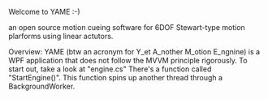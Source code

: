 Welcome to YAME :-)

an open source motion cueing software for 6DOF Stewart-type motion plarforms using linear actutors.


Overview:
YAME (btw an acronym for Y_et A_nother M_otion E_ngnine) is a WPF application that does not follow the MVVM principle rigorously. 
To start out, take a look at "engine.cs" There's a function called "StartEngine()". This function spins up another thread through a BackgroundWorker. 
